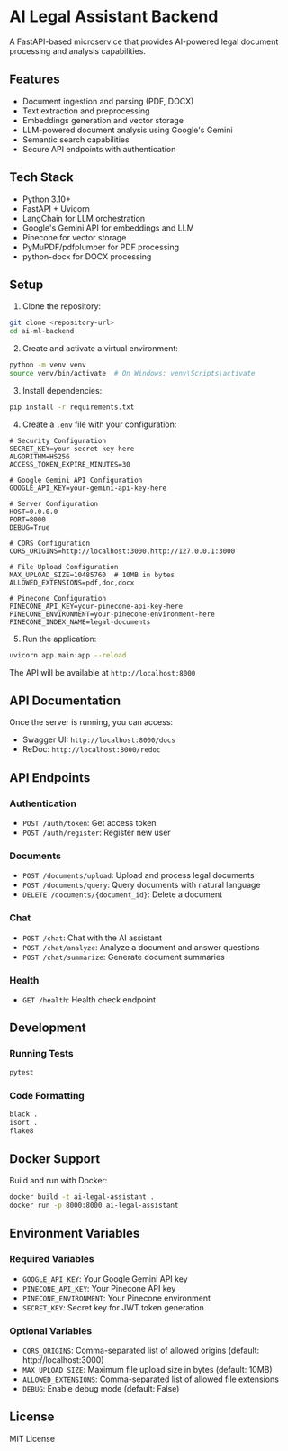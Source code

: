# AI Legal Assistant Backend

A FastAPI-based microservice that provides AI-powered legal document processing and analysis capabilities.

## Features

- Document ingestion and parsing (PDF, DOCX)
- Text extraction and preprocessing
- Embeddings generation and vector storage
- LLM-powered document analysis using Google's Gemini
- Semantic search capabilities
- Secure API endpoints with authentication

## Tech Stack

- Python 3.10+
- FastAPI + Uvicorn
- LangChain for LLM orchestration
- Google's Gemini API for embeddings and LLM
- Pinecone for vector storage
- PyMuPDF/pdfplumber for PDF processing
- python-docx for DOCX processing

## Setup

1. Clone the repository:
```bash
git clone <repository-url>
cd ai-ml-backend
```

2. Create and activate a virtual environment:
```bash
python -m venv venv
source venv/bin/activate  # On Windows: venv\Scripts\activate
```

3. Install dependencies:
```bash
pip install -r requirements.txt
```

4. Create a `.env` file with your configuration:
```env
# Security Configuration
SECRET_KEY=your-secret-key-here
ALGORITHM=HS256
ACCESS_TOKEN_EXPIRE_MINUTES=30

# Google Gemini API Configuration
GOOGLE_API_KEY=your-gemini-api-key-here

# Server Configuration
HOST=0.0.0.0
PORT=8000
DEBUG=True

# CORS Configuration
CORS_ORIGINS=http://localhost:3000,http://127.0.0.1:3000

# File Upload Configuration
MAX_UPLOAD_SIZE=10485760  # 10MB in bytes
ALLOWED_EXTENSIONS=pdf,doc,docx

# Pinecone Configuration
PINECONE_API_KEY=your-pinecone-api-key-here
PINECONE_ENVIRONMENT=your-pinecone-environment-here
PINECONE_INDEX_NAME=legal-documents
```

5. Run the application:
```bash
uvicorn app.main:app --reload
```

The API will be available at `http://localhost:8000`

## API Documentation

Once the server is running, you can access:
- Swagger UI: `http://localhost:8000/docs`
- ReDoc: `http://localhost:8000/redoc`

## API Endpoints

### Authentication
- `POST /auth/token`: Get access token
- `POST /auth/register`: Register new user

### Documents
- `POST /documents/upload`: Upload and process legal documents
- `POST /documents/query`: Query documents with natural language
- `DELETE /documents/{document_id}`: Delete a document

### Chat
- `POST /chat`: Chat with the AI assistant
- `POST /chat/analyze`: Analyze a document and answer questions
- `POST /chat/summarize`: Generate document summaries

### Health
- `GET /health`: Health check endpoint

## Development

### Running Tests
```bash
pytest
```

### Code Formatting
```bash
black .
isort .
flake8
```

## Docker Support

Build and run with Docker:
```bash
docker build -t ai-legal-assistant .
docker run -p 8000:8000 ai-legal-assistant
```

## Environment Variables

### Required Variables
- `GOOGLE_API_KEY`: Your Google Gemini API key
- `PINECONE_API_KEY`: Your Pinecone API key
- `PINECONE_ENVIRONMENT`: Your Pinecone environment
- `SECRET_KEY`: Secret key for JWT token generation

### Optional Variables
- `CORS_ORIGINS`: Comma-separated list of allowed origins (default: http://localhost:3000)
- `MAX_UPLOAD_SIZE`: Maximum file upload size in bytes (default: 10MB)
- `ALLOWED_EXTENSIONS`: Comma-separated list of allowed file extensions
- `DEBUG`: Enable debug mode (default: False)

## License

MIT License 